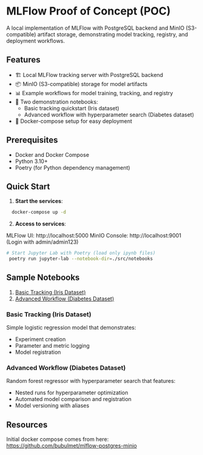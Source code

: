 # MLFlow Proof of Concept (POC)

A local implementation of MLFlow with PostgreSQL backend and MinIO (S3-compatible) artifact storage, demonstrating model tracking, registry, and deployment workflows.

## Features

- 🏗️ Local MLFlow tracking server with PostgreSQL backend
- 📦 MinIO (S3-compatible) storage for model artifacts
- 📊 Example workflows for model training, tracking, and registry
- 🧪 Two demonstration notebooks:
  - Basic tracking quickstart (Iris dataset)
  - Advanced workflow with hyperparameter search (Diabetes dataset)
- 🐳 Docker-compose setup for easy deployment

## Prerequisites

- Docker and Docker Compose
- Python 3.10+
- Poetry (for Python dependency management)

## Quick Start

1. **Start the services**:
```bash
  docker-compose up -d
```

2. **Access to  services**:

MLFlow UI: http://localhost:5000
MinIO Console: http://localhost:9001 (Login with admin/admin123)


```bash
# Start Jupyter Lab with Poetry (load only ipynb files)
 poetry run jupyter-lab --notebook-dir=./src/notebooks
```


## Sample Notebooks

1. [Basic Tracking (Iris Dataset)](#basic-tracking-iris-dataset)
2. [Advanced Workflow (Diabetes Dataset)](#advanced-workflow-diabetes-dataset)


### Basic Tracking (Iris Dataset)

Simple logistic regression model that demonstrates:

* Experiment creation
* Parameter and metric logging
* Model registration


### Advanced Workflow (Diabetes Dataset)

Random forest regressor with hyperparameter search that features:

* Nested runs for hyperparameter optimization
* Automated model comparison and registration
* Model versioning with aliases


## Resources

Initial docker compose comes from here: https://github.com/bubulmet/mlflow-postgres-minio
